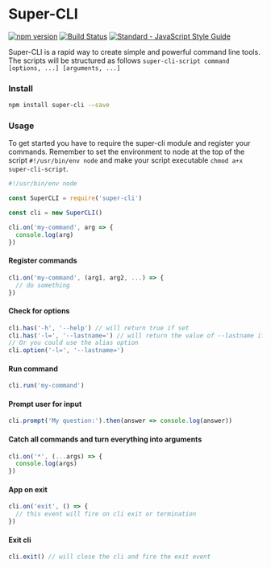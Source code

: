 # Super-CLI

[![npm version](https://img.shields.io/npm/v/super-cli.svg)](https://www.npmjs.com/package/super-cli)
[![Build Status](https://travis-ci.org/kvartborg/super-cli.svg?branch=master)](https://travis-ci.org/kvartborg/super-cli)
[![Standard - JavaScript Style Guide](https://img.shields.io/badge/code%20style-standard-brightgreen.svg)](http://standardjs.com/)

Super-CLI is a rapid way to create simple and powerful command line tools.
The scripts will be structured as follows
`super-cli-script command [options, ...] [arguments, ...]`

### Install
```sh
npm install super-cli -—save
```

### Usage
To get started you have to require the super-cli module and register your commands.
Remember to set the environment to node at the top of the script `#!/usr/bin/env node` and make your script executable `chmod a+x super-cli-script`.
```js
#!/usr/bin/env node

const SuperCLI = require('super-cli')

const cli = new SuperCLI()

cli.on('my-command', arg => {
  console.log(arg)
})
```

#### Register commands
```js
cli.on('my-command', (arg1, arg2, ...) => {
  // do something
})
```

#### Check for options
```js
cli.has('-h', '--help') // will return true if set
cli.has('-l=', '--lastname=') // will return the value of --lastname if set
// Or you could use the alias option
cli.option('-l=', '--lastname=')
```

#### Run command
```js
cli.run('my-command')
```

#### Prompt user for input
```js
cli.prompt('My question:').then(answer => console.log(answer))
```

#### Catch all commands and turn everything into arguments
```js
cli.on('*', (...args) => {
  console.log(args)
})
```

#### App on exit
```js
cli.on('exit', () => {
  // this event will fire on cli exit or termination
})
```

#### Exit cli
```js
cli.exit() // will close the cli and fire the exit event
```

